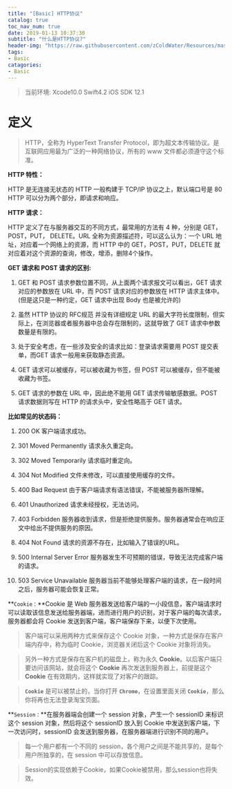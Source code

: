 ```yaml
---
title: "[Basic] HTTP协议"
catalog: true
toc_nav_num: true
date: 2019-01-13 10:37:30
subtitle: "什么是HTTP协议?"
header-img: "https://raw.githubusercontent.com/zColdWater/Resources/master/Images/camper.jpg"
tags:
- Basic
catagories:
- Basic
---
```


> 当前环境: Xcode10.0 Swift4.2 iOS SDK 12.1

定义
=======

> HTTP，全称为 HyperText Transfer Protocol，即为超文本传输协议。是互联网应用最为广泛的一种网络协议，所有的 www 文件都必须遵守这个标准。

**HTTP 特性：**

HTTP 是无连接无状态的
HTTP 一般构建于 TCP/IP 协议之上，默认端口号是 80
HTTP 可以分为两个部分，即请求和响应。

**HTTP 请求：**

HTTP 定义了在与服务器交互的不同方式，最常用的方法有 4 种，分别是 GET，POST，PUT， DELETE。URL 全称为资源描述符，可以这么认为：一个 URL 地址，对应着一个网络上的资源，而 HTTP 中的 GET，POST，PUT，DELETE 就对应着对这个资源的查询，修改，增添，删除4个操作。

**GET 请求和 POST 请求的区别:**

1. GET 和 POST 请求参数位置不同，从上面两个请求报文可以看出，GET 请求对应的参数放在 URL 中，而 POST 请求对应的参数放在 HTTP 请求主体中。(但是这只是一种约定，GET 请求中出现 Body 也是被允许的)  

2. 虽然 HTTP 协议的 RFC规范 并没有详细规定 URL 的最大字符长度限制，但实际上，在浏览器或者服务器中总会存在限制的，这就导致了 GET 请求中参数数量是有限的。  
3. 处于安全考虑，在一些涉及安全的请求比如：登录请求需要用 POST 提交表单，而GET 请求一般用来获取静态资源。  

4. GET 请求可以被缓存，可以被收藏为书签，但 POST 可以被缓存，但不能被收藏为书签。  

5. GET 请求的参数在 URL 中，因此绝不能用 GET 请求传输敏感数据。POST 请求数据则写在 HTTP 的请求头中，安全性略高于 GET 请求。   


**比如常见的状态码：**

1. 200 OK 客户端请求成功。  

2. 301 Moved Permanently 请求永久重定向。  

3. 302 Moved Temporarily 请求临时重定向。  

4. 304 Not Modified 文件未修改，可以直接使用缓存的文件。  

5. 400 Bad Request 由于客户端请求有语法错误，不能被服务器所理解。  

6. 401 Unauthorized 请求未经授权，无法访问。  

7. 403 Forbidden 服务器收到请求，但是拒绝提供服务。服务器通常会在响应正文中给出不提供服务的原因。  

8. 404 Not Found 请求的资源不存在，比如输入了错误的URL。  

9. 500 Internal Server Error 服务器发生不可预期的错误，导致无法完成客户端的请求。  

10. 503 Service Unavailable 服务器当前不能够处理客户端的请求，在一段时间之后，服务器可能会恢复正常。  


**`Cookie：`**Cookie 是 Web 服务器发送给客户端的一小段信息，客户端请求时可以读取该信息发送给服务器端，进而进行用户的识别，对于客户端的每次请求，服务器都会将 Cookie 发送到客户端，客户端保存下来，以便下次使用。  

> 客户端可以采用两种方式来保存这个 Cookie 对象，一种方式是保存在客户端内存中，称为临时 Cookie，浏览器关闭后这个 Cookie 对象将消失。 

> 另外一种方式是保存在客户机的磁盘上，称为永久 **Cookie**。以后客户端只要访问该网站，就会将这个 **Cookie** 再次发送到服务器上，前提是这个 **Cookie** 在有效期内，这样就实现了对客户的跟踪。

> **`Cookie`** 是可以被禁止的，当你打开 **`Chrome`**，在设置里面关闭 **`Cookie`**，那么你将再也无法登录淘宝页面。


**`Session：`**在服务器端会创建一个 session 对象，产生一个 sessionID 来标识这个 session 对象，然后将这个 sessionID 放入到 Cookie 中发送到客户端，下一次访问时，sessionID 会发送到服务器，在服务器端进行识别不同的用户。  

> 每一个用户都有一个不同的 session，各个用户之间是不能共享的，是每个用户所独享的，在 session 中可以存放信息。

> Session的实现依赖于Cookie，如果Cookie被禁用，那么session也将失效。
